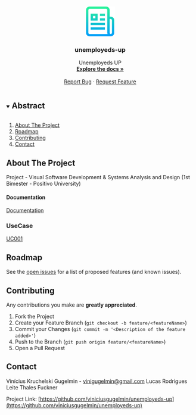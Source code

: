 <p align="center">
  <a href="https://github.com/viniciusgugelmin/unemployeds-up">
    <img src="info/readme.png" alt="readme-logo" width="80" height="80">
  </a>

  <h3 align="center">
    unemployeds-up
  </h3>
  <p align="center">
    Unemployeds UP
    <br />
    <a href="https://github.com/viniciusgugelmin/unemployeds-up"><strong>Explore the docs »</strong></a>
    <br />
    <br />
    <!--
    <a href="https://github.com/viniciusgugelmin/unemployeds-up">View Demo</a>
    ·
    -->
    <a href="https://github.com/viniciusgugelmin/unemployeds-up/issues">Report Bug</a>
    ·
    <a href="https://github.com/viniciusgugelmin/unemployeds-up/issues">Request Feature</a>
  </p>
</p>




<details open="open">
  <summary><h2 style="display: inline-block">Abstract</h2></summary>
  <ol>
    <li>
      <a href="#about-the-project">About The Project</a>
    </li>
    <li><a href="#roadmap">Roadmap</a></li>
    <li><a href="#contributing">Contributing</a></li>
    <li><a href="#contact">Contact</a></li>
  </ol>
</details>



## About The Project

Project - Visual Software Development & Systems Analysis and Design (1st Bimester - Positivo University)

 #### Documentation
 
 [Documentation](https://github.com/viniciusgugelmin/unemployeds-up/blob/main/Documentation/Documentation.pdf)
 
 ### UseCase
 
 [UC001](https://github.com/viniciusgugelmin/unemployeds-up/blob/main/UseCase/UC001.pdf)


## Roadmap

See the [open issues](https://github.com/viniciusgugelmin/unemployeds-up/issues) for a list of proposed features (and known issues).




## Contributing

Any contributions you make are **greatly appreciated**.

1. Fork the Project
2. Create your Feature Branch (`git checkout -b feature/<featureName>`)
3. Commit your Changes (`git commit -m '<Description of the feature added>'`)
4. Push to the Branch (`git push origin feature/<featureName>`)
5. Open a Pull Request



## Contact

Vinícius Kruchelski Gugelmin - vinigugelmin@gmail.com
Lucas Rodrigues Leite
Thales Fuckner

Project Link: [https://github.com/viniciusgugelmin/unemployeds-up](https://github.com/viniciusgugelmin/unemployeds-up)

